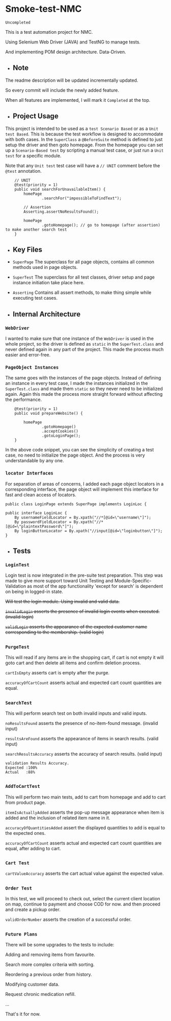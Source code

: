 # Smoke-test-NMC
`Uncompleted`

This is a test automation project for NMC.

Using Selenium Web Driver (JAVA) and TestNG to manage tests.

And implementing POM design architecture. Data-Driven.

- ## Note
The readme description will be updated incrementally updated.

So every commit will include the newly added feature.

When all features are implemented, I will mark it `Completed` at the top.

- ## Project Usage
This project is intended to be used as a `test Scenario Based` or as a `Unit test Based`. 
This is because the test workflow is designed to accommodate with both cases. 
In the `SuperClass` a `@BeforeSuite` method is defined to just setup the driver and then goto homepage. 
From the homepage you can set up a `Scenario-Based test` by scripting a manual test case, 
or just run a `Unit test` for a specific module.

Note that any `Unit test` test case will have a `// UNIT` comment before the `@test` annotation.

```
    // UNIT
    @test(priority = 1)
    public void searchForUnavailableItem() {
        homePage
                .searchFor("impossibleToFindText");

        // Assertion
        Asserting.assertNoResultsFound();

        homePage
                .gotoHomepage(); // go to homepage (after assertion) to make another search test
    }
```

- ## Key Files
- `SuperPage` The superclass for all page objects, contains all common methods used in page objects.
- `SuperTest` The superclass for all test classes, driver setup and page instance initiation take place here.
- `Asserting` Contains all assert methods, to make thing simple while executing test cases.

- ## Internal Architecture
### `WebDriver`
I wanted to make sure that one instance of the `WebDriver` is used in the whole project,
so the driver is defined as `static` in the `SuperTest.class` and never defined again in any part of the project.
This made the process much easier and error-free.

### `PageObject Instances`
The same goes with the instances of the page objects. Instead of defining an instance in every test case, 
I made the instances initialized in the `SuperTest.class` and made them `static` so they never need to be initialized again. 
Again this made the process more straight forward without affecting the performance.

```
    @test(priority = 1)
    public void prepareWebsite() {

        homePage
                .gotoHomepage()
                .acceptCookies()
                .gotoLoginPage();
    }
```
In the above code snippet, you can see the simplicity of creating a test case, no need to initialize the page object. 
And the process is very understandable by any one.

### `locator Interfaces`
For separation of areas of concerns, I added each page object locators in a corresponding interface, 
the page object will implement this interface for fast and clean access of locators.

```
public class LoginPage extends SuperPage implements LoginLoc {
```

```
public interface LoginLoc {
    By usernameFieldLocator = By.xpath("//*[@id=\"username\"]");
    By passwordFieldLocator = By.xpath("//*[@id=\"plaintextPassword\"]");
    By loginButtonLocator = By.xpath("//input[@id=\"loginbutton\"]");
}
```

- ## Tests
### `LoginTest`

Login test is now integrated in the pre-suite test preparation.
This step was made to give more support toward Unit Testing and Module-Specific-Validation as most of the
app functionality 'except for search' is dependent on being in logged-in state.

~~Will test the login module. Using invalid and valid data.~~

~~`invalidLogin` asserts the presence of invalid login events when executed. (invalid login)~~

~~`validLogin` asserts the appearance of the expected customer name corresponding to the membership. (valid login)~~

##
### `PurgeTest`
This will read if any items are in the shopping cart, 
if cart is not empty it will goto cart and then delete all items and confirm deletion process.

`cartIsEmpty` asserts cart is empty after the purge.

`accuracyOfCartCount` asserts actual and expected cart count quantities are equal.

##
### `SearchTest`
This will perform search test on both invalid inputs and valid inputs.

`noResultsFound` asserts the presence of no-item-found message. (invalid input)

`resultsAreFound` asserts the appearance of items in search results. (valid input)

`searchResultsAccuracy` asserts the accuracy of search results. (valid input)

```
validation Results Accuracy.
Expected :100%
Actual   :88%
```

##
### `AddToCartTest`
This will perform two main tests, add to cart from homepage and add to cart from product page.

`itemIsActuallyAdded` asserts the pop-up message appearance when item is added and the inclusion of related item name in it.

`accuracyOfQuantitiesAdded` assert the displayed quantities to add is equal to the expected ones.

`accuracyOfCartCount` asserts actual and expected cart count quantities are equal, after adding to cart.

##
### `Cart Test`

`cartValueAccuracy` asserts the cart actual value against the expected value.

##
### `Order Test`
In this test, we will proceed to check out, select the current client location on map, continue to payment and choose COD for now. and then proceed and create a pickup order.

`validOrderNumber` asserts the creation of a successful order.

##
### `Future Plans`
There will be some upgrades to the tests to include:

Adding and removing items from favourite.

Search more complex criteria with sorting.

Reordering a previous order from history.

Modifying customer data.

Request chronic medication refill.

...

That's it for now.
